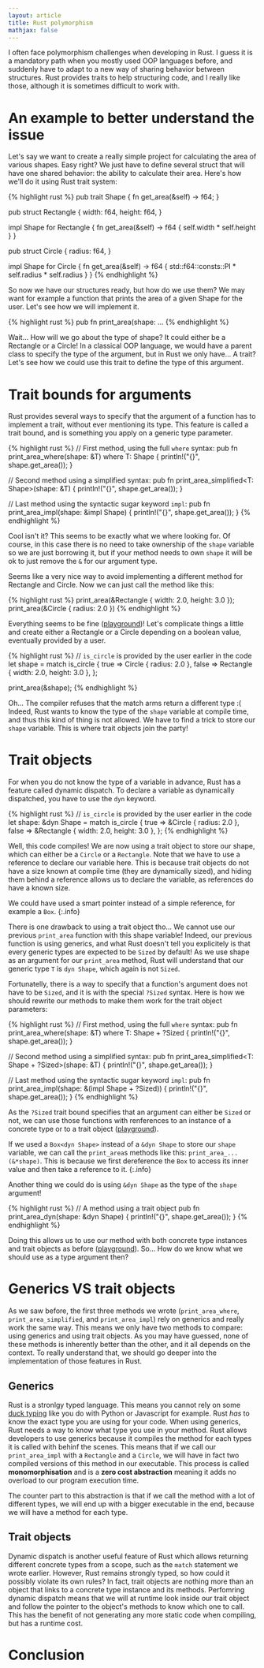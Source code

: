 ```yaml
---
layout: article
title: Rust polymorphism
mathjax: false
---
```


I often face polymorphism challenges when developing in Rust. I guess it is a mandatory path when you mostly used OOP languages before, and suddenly have to adapt to a new way of sharing behavior between structures. Rust provides traits to help structuring code, and I really like those, although it is sometimes difficult to work with.

<!--more-->

# An example to better understand the issue

Let's say we want to create a really simple project for calculating the area of various shapes. Easy right? We just have to define several struct that will have one shared behavior: the ability to calculate their area. Here's how we'll do it using Rust trait system:

{% highlight rust %}
pub trait Shape {
    fn get_area(&self) -> f64;
}

pub struct Rectangle {
    width: f64,
    height: f64,
}

impl Shape for Rectangle {
    fn get_area(&self) -> f64 {
        self.width * self.height
    }
}

pub struct Circle {
    radius: f64,
}

impl Shape for Circle {
    fn get_area(&self) -> f64 {
        std::f64::consts::PI * self.radius * self.radius
    }
}
{% endhighlight %}

So now we have our structures ready, but how do we use them? We may want for example a function that prints the area of a given Shape for the user. Let's see how we will implement it.

{% highlight rust %}
pub fn print_area(shape: ...
{% endhighlight %}

Wait... How will we go about the type of shape? It could either be a Rectangle or a Circle! In a classical OOP language, we would have a parent class to specify the type of the argument, but in Rust we only have... A trait? Let's see how we could use this trait to define the type of this argument.

# Trait bounds for arguments

Rust provides several ways to specify that the argument of a function has to implement a trait, without ever mentioning its type. This feature is called a trait bound, and is something you apply on a generic type parameter.

{% highlight rust %}
// First method, using the full `where` syntax:
pub fn print_area_where<T>(shape: &T)
    where T: Shape
{
    println!("{}", shape.get_area());
}

// Second method using a simplified syntax:
pub fn print_area_simplified<T: Shape>(shape: &T) {
    println!("{}", shape.get_area());
}

// Last method using the syntactic sugar keyword `impl`:
pub fn print_area_impl(shape: &impl Shape) {
    println!("{}", shape.get_area());
}
{% endhighlight %}

Cool isn't it? This seems to be exactly what we where looking for. Of course, in this case there is no need to take ownership of the `shape` variable so we are just borrowing it, but if your method needs to own `shape` it will be ok to just remove the `&` for our argument type.

Seems like a very nice way to avoid implementing a different method for Rectangle and Circle. Now we can just call the method like this:

{% highlight rust %}
print_area(&Rectangle { width: 2.0, height: 3.0 });
print_area(&Circle { radius: 2.0 })
{% endhighlight %}

Everything seems to be fine ([playground](https://play.rust-lang.org/?version=stable&mode=debug&edition=2021&gist=20911bea4cc174e96f3cca557d100b39))! Let's complicate things a little and create either a Rectangle or a Circle depending on a boolean value, eventually provided by a user.

{% highlight rust %}
// `is_circle` is provided by the user earlier in the code
let shape = match is_circle {
    true => Circle { radius: 2.0 },
    false => Rectangle { width: 2.0, height: 3.0 },
};

print_area(&shape);
{% endhighlight %}

Oh... The compiler refuses that the match arms return a different type :(
Indeed, Rust wants to know the type of the `shape` variable at compile time, and thus this kind of thing is not allowed. We have to find a trick to store our `shape` variable. This is where trait objects join the party!

# Trait objects

For when you do not know the type of a variable in advance, Rust has a feature called dynamic dispatch. To declare a variable as dynamically dispatched, you have to use the `dyn` keyword.

{% highlight rust %}
// `is_circle` is provided by the user earlier in the code
let shape: &dyn Shape = match is_circle {
    true => &Circle { radius: 2.0 },
    false => &Rectangle { width: 2.0, height: 3.0 },
};
{% endhighlight %}

Well, this code compiles! We are now using a trait object to store our shape, which can either be a `Circle` or a `Rectangle`. Note that we have to use a reference to declare our variable here. This is because trait objects do not have a size known at compile time (they are dynamically sized), and hiding them behind a reference allows us to declare the variable, as references do have a known size.

We could have used a smart pointer instead of a simple reference, for example a `Box`.
{:.info}

There is one drawback to using a trait object tho... We cannot use our previous `print_area` function with this shape variable! Indeed, our previous function is using generics, and what Rust doesn't tell you explicitely is that every generic types are expected to be `Sized` by default! As we use shape as an argument for our `print_area` method, Rust will understand that our generic type `T` is `dyn Shape`, which again is not `Sized`.

Fortunatelly, there is a way to specify that a function's argument does not have to be `Sized`, and it is with the special `?Sized` syntax. Here is how we should rewrite our methods to make them work for the trait object parameters:

{% highlight rust %}
// First method, using the full `where` syntax:
pub fn print_area_where<T>(shape: &T)
    where T: Shape + ?Sized
{
    println!("{}", shape.get_area());
}

// Second method using a simplified syntax:
pub fn print_area_simplified<T: Shape + ?Sized>(shape: &T) {
    println!("{}", shape.get_area());
}

// Last method using the syntactic sugar keyword `impl`:
pub fn print_area_impl(shape: &(impl Shape + ?Sized)) {
    println!("{}", shape.get_area());
}
{% endhighlight %}

As the `?Sized` trait bound specifies that an argument can either be `Sized` or not, we can use those functions with renferences to an instance of a concrete type or to a trait object ([playground](https://play.rust-lang.org/?version=stable&mode=debug&edition=2021&gist=32a2e18abbbc80b38ed9397569ca96fd)).

If we used a `Box<dyn Shape>` instead of a `&dyn Shape` to store our `shape` variable, we can call the `print_area`s methods like this: `print_area_...(&*shape)`. This is because we first dereference the `Box` to access its inner value and then take a reference to it.
{:.info}

Another thing we could do is using `&dyn Shape` as the type of the `shape` argument!

{% highlight rust %}
// A method using a trait object
pub fn print_area_dyn(shape: &dyn Shape) {
    println!("{}", shape.get_area());
}
{% endhighlight %}

Doing this allows us to use our method with both concrete type instances and trait objects as before ([playground](https://play.rust-lang.org/?version=stable&mode=debug&edition=2021&gist=bdc762428ca8311e5ac398facdef7e92)). So... How do we know what we should use as a type argument then?

# Generics VS trait objects

<!-- TODO: develop, benchmark ? -->

As we saw before, the first three methods we wrote (`print_area_where`, `print_area_simplified`, and `print_area_impl`) rely on generics and really work the same way. This means we only have two methods to compare: using generics and using trait objects. As you may have guessed, none of these methods is inherently better than the other, and it all depends on the context. To really understand that, we should go deeper into the implementation of those features in Rust.

## Generics

Rust is a stronlgy typed language. This means you cannot rely on some [duck typing](https://en.wikipedia.org/wiki/Duck_typing) like you do with Python or Javascript for example. Rust *has* to know the exact type you are using for your code. When using generics, Rust needs a way to know what type you use in your method. Rust allows developers to use generics because it compiles the method for each types it is called with behinf the scenes. This means that if we call our `print_area_impl` with a `Rectangle` and a `Circle`, we will have in fact two compiled versions of this method in our executable. This process is called **monomorphisation** and is a **zero cost abstraction** meaning it adds no overload to our program execution time.

The counter part to this abstraction is that if we call the method with a lot of different types, we will end up with a bigger executable in the end, because we will have a method for each type.

## Trait objects

Dynamic dispatch is another useful feature of Rust which allows returning different concrete types from a scope, such as the `match` statement we wrote earlier. However, Rust remains strongly typed, so how could it possibly violate its own rules? In fact, trait objects are nothing more than an object that links to a concrete type instance and its methods. Perfomring dynamic dispatch means that we will at runtime look inside our trait object and follow the pointer to the object's methods to know which one to call. This has the benefit of not generating any more static code when compiling, but has a runtime cost.

# Conclusion

<!-- TODO: table to explain how to choose a type, benchmark ? -->